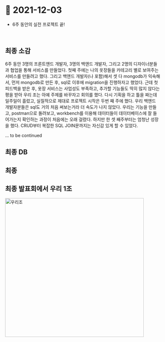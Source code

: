 # 📝 2021-12-03

- 6주 동안의 실전 프로젝트 끝!

<br>

## 최종 소감
6주 동안 3명의 프론트앤드 개발자, 3명의 백앤드 개발자, 그리고 2명의 디자이너분들과 협업을 통해 서비스를 만들었다. 첫째 주에는 나의 옷장들을 카테고리 별로 보여주는 서비스를 만들려고 했다. 그리고 백앤드 개발자(나 포함)해서 셋 다 mongodb가 익숙해서, 먼저 mongodb로 만든 후, sql로 이후에 migration을 진행하자고 했었다. 근데 첫 피드백을 받은 후, 옷장 서비스는 사업성도 부족하고, 추가할 기능들도 딱히 많지 않다는 평을 받아 우리 조는 아예 주제를 바꾸자고 회의를 했다. 다시 기획을 하고 틀을 짜는데 일주일이 흘렀고, 실질적으로 제대로 프로젝트 시작은 두번 째 주에 했다. 우리 백앤드 개발자분들은 sql도 거의 처음 써보는거라 더 속도가 나지 않았다. 우리는 기능을 만들고, postman으로 돌려보고, workbench를 이용해 데이터들이 데이터베이스에 잘 들어가는지 확인하는 과정이 처음에는 오래 걸렸다. 하지만 한 셋 째주부터는 엄청난 성장을 했다. CRUD부터 복잡한 SQL JOIN문까지는 자신감 있게 할 수 있었다.   

... to be continued

## 최종 DB

## 최종 

## 최종 발표회에서 우리 1조
<img width="450" alt="우리조" src="https://user-images.githubusercontent.com/59908525/145718586-7865c271-87ff-4553-be02-ba586e66a7bc.PNG">
